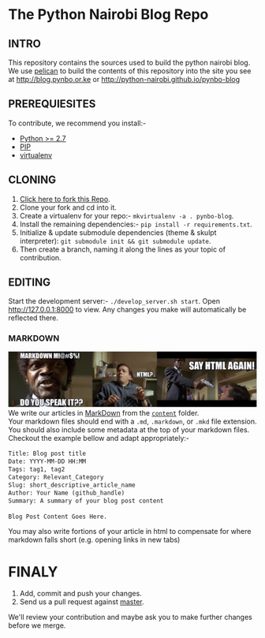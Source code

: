 The Python Nairobi Blog Repo
==========

## INTRO
This repository contains the sources used to build the python nairobi blog.
We use [pelican](http://docs.getpelican.com) to build the contents of this repository 
into the site you see at http://blog.pynbo.or.ke or http://python-nairobi.github.io/pynbo-blog

## PREREQUIESITES
To contribute, we recommend you install:-

- [Python >= 2.7](https://www.python.org/download/releases/2.7) 
- [PIP]("http://www.pip-installer.org/en/latest/installing.html)
- [virtualenv](http://www.virtualenv.org/en/latest/virtualenv.html) 

## CLONING
1. <a href="https://github.com/Python-Nairobi/pynbo-blog/fork" target="_blank">Click here to fork this Repo</a>.
2. Clone your fork and cd into it.
3. Create a virtualenv for your repo:- `mkvirtualenv -a . pynbo-blog`.
4. Install the remaining dependencies:- `pip install -r requirements.txt`.
5. Initialize & update submodule dependencies (theme & skulpt interpreter): `git submodule init && git submodule update`.
6. Then create a branch, naming it along the lines as your topic of contribution.

## EDITING
Start the development server:- `./develop_server.sh start`. Open http://127.0.0.1:8000 to view.
Any changes you make will automatically be reflected there.


### MARKDOWN
![Markdown, do you speak it?](content/img/markdown!%20do%20you%20speak%20it%3F.jpg)  
We write our articles in [MarkDown](https://github.com/adam-p/markdown-here/wiki/Markdown-Cheatsheet)
from the [`content`](content/) folder.  
Your markdown files should end with a `.md`, `.markdown`, or `.mkd` file extension. 
You should also include some metadata at the top of your markdown files.  
Checkout the example bellow and adapt appropriately:-  

```
Title: Blog post title
Date: YYYY-MM-DD HH:MM
Tags: tag1, tag2
Category: Relevant_Category
Slug: short_descriptive_article_name
Author: Your Name (github_handle)
Summary: A summary of your blog post content

Blog Post Content Goes Here.
```
You may also write fortions of your article in html to compensate for where markdown falls short 
(e.g. opening links in new tabs)

# FINALY
1. Add, commit and push your changes.
2. Send us a pull request against [master](https://github.com/Python-Nairobi/pynbo-blog/tree/master).

We'll review your contribution and maybe ask you to make further changes before we merge.
